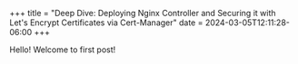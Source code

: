 +++
title = "Deep Dive: Deploying Nginx Controller and Securing it with Let's Encrypt Certificates via Cert-Manager"
date = 2024-03-05T12:11:28-06:00
+++

Hello! Welcome to first post!
